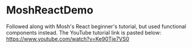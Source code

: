 # MoshReactDemo

Followed along with Mosh's React beginner's tutorial, but used functional components instead.
The YouTube tutorial link is pasted below:
https://www.youtube.com/watch?v=Ke90Tje7VS0